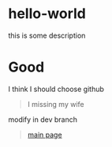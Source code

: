 # hello-world
this is some description

# Good
I think I should choose github

>I missing my wife

modify in dev branch


> [main page](mainPage.md)
